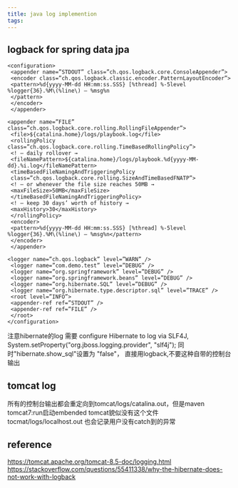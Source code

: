 ```yaml
---
title: java log implemention
tags:
---
```


## logback for spring data jpa
```
<configuration>
 <appender name=”STDOUT” class=”ch.qos.logback.core.ConsoleAppender”>
 <encoder class=”ch.qos.logback.classic.encoder.PatternLayoutEncoder”>
 <pattern>%d{yyyy-MM-dd HH:mm:ss.SSS} [%thread] %-5level %logger{36}.%M\(%line\) — %msg%n
 </pattern>
 </encoder>
 </appender>

<appender name=”FILE” class=”ch.qos.logback.core.rolling.RollingFileAppender”>
 <file>${catalina.home}/logs/playbook.log</file>
 <rollingPolicy class=”ch.qos.logback.core.rolling.TimeBasedRollingPolicy”>
 <! — daily rollover →
 <fileNamePattern>${catalina.home}/logs/playbook.%d{yyyy-MM-dd}.%i.log</fileNamePattern>
 <timeBasedFileNamingAndTriggeringPolicy
 class=”ch.qos.logback.core.rolling.SizeAndTimeBasedFNATP”>
 <! — or whenever the file size reaches 50MB →
 <maxFileSize>50MB</maxFileSize>
 </timeBasedFileNamingAndTriggeringPolicy>
 <! — keep 30 days’ worth of history →
 <maxHistory>30</maxHistory>
 </rollingPolicy>
 <encoder>
 <pattern>%d{yyyy-MM-dd HH:mm:ss.SSS} [%thread] %-5level %logger{36}.%M\(%line\) — %msg%n</pattern>
 </encoder>
 </appender>

<logger name=”ch.qos.logback” level=”WARN” />
 <logger name=”com.demo.test” level=”DEBUG” />
 <logger name=”org.springframework” level=”DEBUG” />
 <logger name=”org.springframework.beans” level=”DEBUG” />
 <logger name=”org.hibernate.SQL” level=”DEBUG” />
 <logger name=”org.hibernate.type.descriptor.sql” level=”TRACE” />
 <root level=”INFO”>
 <appender-ref ref=”STDOUT” />
 <appender-ref ref=”FILE” />
 </root>
</configuration>
```
注意hibernate的log 需要 configure Hibernate to log via SLF4J,
System.setProperty("org.jboss.logging.provider", "slf4j");
同时"hibernate.show_sql"设置为 "false"， 直接用logback,不要这种自带的控制台输出

## tomcat log
所有的控制台输出都会重定向到tomcat/logs/catalina.out，但是maven tomcat7:run启动embended tomcat貌似没有这个文件
tocmat/logs/localhost.out 也会记录用户没有catch到的异常

## reference
https://tomcat.apache.org/tomcat-8.5-doc/logging.html
https://stackoverflow.com/questions/55411338/why-the-hibernate-does-not-work-with-logback